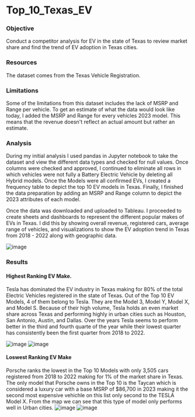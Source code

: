 # Top_10_Texas_EV

### Objective
Conduct a competitor analysis for EV in the state of Texas to review market share and find the trend of EV adoption in Texas cities.

### Resources
The dataset comes from the Texas Vehicle Registration.

### Limitations
Some of the limitations from this dataset includes the lack of MSRP and Range per vehicle. To get an estimate of what the data would look like today, I added the MSRP and Range for every vehicles 2023 model. This means that the revenue doesn't reflect an actual amount but rather an estimate.

### Analysis
During my initial analysis I used pandas in Jupyter notebook to take the dataset and view the different data types and checked for null values. Once columns were checked and approved, I continued to eliminate all rows in which vehicles were not fully a Battery Electric Vehicle by deleting all Hybrid models. Once the Models were all confirmed EVs, I created a frequency table to depict the top 10 EV models in Texas. Finally, I finished the data preparation by adding an MSRP and Range column to depict the 2023 attributes of each model.

Once the data was downloaded and uploaded to Tableau. I proceeded to create sheets and dashboards to represent the different popular makes of EVs in Texas. I did this by showing overall revenue, registered cars, average range of vehicles, and visualizations to show the EV adoption trend in Texas from 2018 - 2022 along with geographic data.

![image](https://github.com/Jaazield4/Top_10_Texas_EV/assets/85451089/977cad6a-5fe2-49ec-a0c7-85e7791e3529)

### Results

#### Highest Ranking EV Make.
Tesla has dominated the EV industry in Texas making for 80% of the total Electric Vehicles registered in the state of Texas. Out of the Top 10 EV Models, 4 of them belong to Tesla. They are the Model 3, Model Y, Model X, and Model S. Because of their high volume, Tesla holds an even market share across Texas and performing highly in urban cities such as Houston, San Antonio, Austin, and Dallas. Over the years Tesla seems to perform better in the third and fourth quarte of the year while their lowest quarter has consistently been the first quarter from 2018 to 2022. 

![image](https://github.com/Jaazield4/Top_10_Texas_EV/assets/85451089/916ac611-ec39-4f51-8975-2955f78bb5fb)     ![image](https://github.com/Jaazield4/Top_10_Texas_EV/assets/85451089/39f290f3-cd55-4a8b-ba76-24bfd5cff06d)


#### Loswest Ranking EV Make
Porsche ranks the lowest in the Top 10 Models with only 3,505 cars registered from 2018 to 2022 making for 1% of the market share in Texas. The only model that Porsche owns in the Top 10 is the Taycan which is considered a luxury car with a base MSRP of $86,700 in 2023 making it the second most expensive vehichle on this list only second to the TESLA Model X. From the map we can see that this type of model only performs well in Urban cities.
![image](https://github.com/Jaazield4/Top_10_Texas_EV/assets/85451089/21c2ba96-0f3c-4402-9819-2d936f529c6c)   ![image](https://github.com/Jaazield4/Top_10_Texas_EV/assets/85451089/dde01ac2-a311-41ce-b49d-7b42e4bf9c52)

